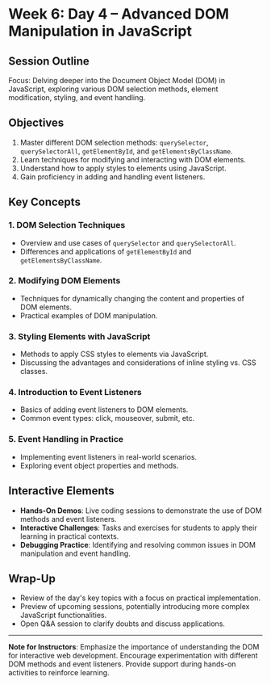# Week 6: Day 4 – Advanced DOM Manipulation in JavaScript

## Session Outline

Focus: Delving deeper into the Document Object Model (DOM) in JavaScript, exploring various DOM selection methods, element modification, styling, and event handling.

## Objectives

1. Master different DOM selection methods: `querySelector`, `querySelectorAll`, `getElementById`, and `getElementsByClassName`.
2. Learn techniques for modifying and interacting with DOM elements.
3. Understand how to apply styles to elements using JavaScript.
4. Gain proficiency in adding and handling event listeners.

## Key Concepts

### 1. DOM Selection Techniques

- Overview and use cases of `querySelector` and `querySelectorAll`.
- Differences and applications of `getElementById` and `getElementsByClassName`.

### 2. Modifying DOM Elements

- Techniques for dynamically changing the content and properties of DOM elements.
- Practical examples of DOM manipulation.

### 3. Styling Elements with JavaScript

- Methods to apply CSS styles to elements via JavaScript.
- Discussing the advantages and considerations of inline styling vs. CSS classes.

### 4. Introduction to Event Listeners

- Basics of adding event listeners to DOM elements.
- Common event types: click, mouseover, submit, etc.

### 5. Event Handling in Practice

- Implementing event listeners in real-world scenarios.
- Exploring event object properties and methods.

## Interactive Elements

- **Hands-On Demos**: Live coding sessions to demonstrate the use of DOM methods and event listeners.
- **Interactive Challenges**: Tasks and exercises for students to apply their learning in practical contexts.
- **Debugging Practice**: Identifying and resolving common issues in DOM manipulation and event handling.

## Wrap-Up

- Review of the day's key topics with a focus on practical implementation.
- Preview of upcoming sessions, potentially introducing more complex JavaScript functionalities.
- Open Q&A session to clarify doubts and discuss applications.

---

**Note for Instructors**: Emphasize the importance of understanding the DOM for interactive web development. Encourage experimentation with different DOM methods and event listeners. Provide support during hands-on activities to reinforce learning.
